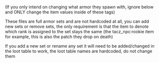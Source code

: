 (If you only intend on changing what armor they spawn with, ignore below and ONLY change
the item values inside of these tags)



These files are full armor sets and are not hardcoded at all,
you can add new sets or remove sets,
the only requirement is that the item to denote
which rank is assigned to the set stays the same
(the tacz_npc:rookie item for example, this is also the patch they drop on death)

If you add a new set or rename any set it will need to be added/changed in the loot table to work,
the loot table names are hardcoded, do not change them